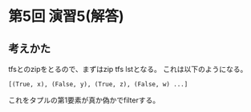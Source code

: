第5回 演習5(解答)
==================

考えかた
--------

tfsとのzipをとるので、まずはzip tfs lstとなる。
これは以下のようになる。

    [(True, x), (False, y), (True, z), (False, w) ...]

これをタプルの第1要素が真か偽かでfilterする。
